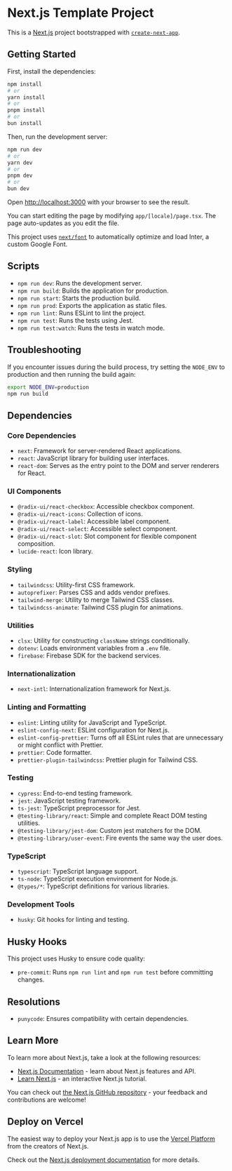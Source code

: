 # Next.js Template Project

This is a [Next.js](https://nextjs.org/) project bootstrapped with [`create-next-app`](https://github.com/vercel/next.js/tree/canary/packages/create-next-app).

## Getting Started

First, install the dependencies:

```bash
npm install
# or
yarn install
# or
pnpm install
# or
bun install
```

Then, run the development server:

```bash
npm run dev
# or
yarn dev
# or
pnpm dev
# or
bun dev
```

Open [http://localhost:3000](http://localhost:3000) with your browser to see the result.

You can start editing the page by modifying `app/[locale]/page.tsx`. The page auto-updates as you edit the file.

This project uses [`next/font`](https://nextjs.org/docs/basic-features/font-optimization) to automatically optimize and load Inter, a custom Google Font.

## Scripts

- `npm run dev`: Runs the development server.
- `npm run build`: Builds the application for production.
- `npm run start`: Starts the production build.
- `npm run prod`: Exports the application as static files.
- `npm run lint`: Runs ESLint to lint the project.
- `npm run test`: Runs the tests using Jest.
- `npm run test:watch`: Runs the tests in watch mode.

## Troubleshooting

If you encounter issues during the build process, try setting the `NODE_ENV` to production and then running the build again:

```bash
export NODE_ENV=production
npm run build
```

## Dependencies

### Core Dependencies

- `next`: Framework for server-rendered React applications.
- `react`: JavaScript library for building user interfaces.
- `react-dom`: Serves as the entry point to the DOM and server renderers for React.

### UI Components

- `@radix-ui/react-checkbox`: Accessible checkbox component.
- `@radix-ui/react-icons`: Collection of icons.
- `@radix-ui/react-label`: Accessible label component.
- `@radix-ui/react-select`: Accessible select component.
- `@radix-ui/react-slot`: Slot component for flexible component composition.
- `lucide-react`: Icon library.

### Styling

- `tailwindcss`: Utility-first CSS framework.
- `autoprefixer`: Parses CSS and adds vendor prefixes.
- `tailwind-merge`: Utility to merge Tailwind CSS classes.
- `tailwindcss-animate`: Tailwind CSS plugin for animations.

### Utilities

- `clsx`: Utility for constructing `className` strings conditionally.
- `dotenv`: Loads environment variables from a `.env` file.
- `firebase`: Firebase SDK for the backend services.

### Internationalization

- `next-intl`: Internationalization framework for Next.js.

### Linting and Formatting

- `eslint`: Linting utility for JavaScript and TypeScript.
- `eslint-config-next`: ESLint configuration for Next.js.
- `eslint-config-prettier`: Turns off all ESLint rules that are unnecessary or might conflict with Prettier.
- `prettier`: Code formatter.
- `prettier-plugin-tailwindcss`: Prettier plugin for Tailwind CSS.

### Testing

- `cypress`: End-to-end testing framework.
- `jest`: JavaScript testing framework.
- `ts-jest`: TypeScript preprocessor for Jest.
- `@testing-library/react`: Simple and complete React DOM testing utilities.
- `@testing-library/jest-dom`: Custom jest matchers for the DOM.
- `@testing-library/user-event`: Fire events the same way the user does.

### TypeScript

- `typescript`: TypeScript language support.
- `ts-node`: TypeScript execution environment for Node.js.
- `@types/*`: TypeScript definitions for various libraries.

### Development Tools

- `husky`: Git hooks for linting and testing.

## Husky Hooks

This project uses Husky to ensure code quality:

- `pre-commit`: Runs `npm run lint` and `npm run test` before committing changes.

## Resolutions

- `punycode`: Ensures compatibility with certain dependencies.

## Learn More

To learn more about Next.js, take a look at the following resources:

- [Next.js Documentation](https://nextjs.org/docs) - learn about Next.js features and API.
- [Learn Next.js](https://nextjs.org/learn) - an interactive Next.js tutorial.

You can check out [the Next.js GitHub repository](https://github.com/vercel/next.js/) - your feedback and contributions are welcome!

## Deploy on Vercel

The easiest way to deploy your Next.js app is to use the [Vercel Platform](https://vercel.com/new?utm_medium=default-template&filter=next.js&utm_source=create-next-app&utm_campaign=create-next-app-readme) from the creators of Next.js.

Check out the [Next.js deployment documentation](https://nextjs.org/docs/deployment) for more details.
